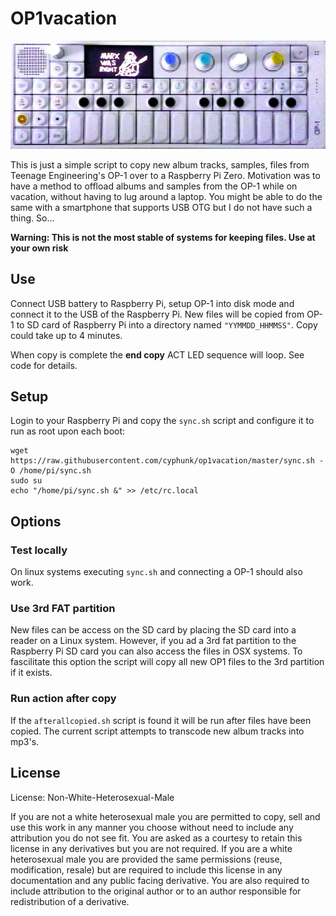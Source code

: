 # OP1vacation

![marx was right](./.marxwasright.jpg)

This is just a simple script to copy new album tracks, samples, files from
Teenage Engineering's OP-1 over to a Raspberry Pi Zero. Motivation was to have a
method to offload albums and samples from the OP-1 while on vacation, without
having to lug around a laptop. You might be able to do the same with a
smartphone that supports USB OTG but I do not have such a thing. So...

**Warning: This is not the most stable of systems for keeping files. Use at your
own risk**


## Use

Connect USB battery to Raspberry Pi, setup OP-1 into disk mode and connect it
to the USB of the Raspberry Pi. New files will be copied from OP-1 to SD card of
Raspberry Pi into a directory named ``"YYMMDD_HHMMSS"``. Copy could take up to
4 minutes.

When copy is complete the **end copy** ACT LED sequence will loop. See code for
details.


## Setup

Login to your Raspberry Pi and copy the ``sync.sh`` script and configure it to
run as root upon each boot:

    wget https://raw.githubusercontent.com/cyphunk/op1vacation/master/sync.sh -O /home/pi/sync.sh
    sudo su
    echo "/home/pi/sync.sh &" >> /etc/rc.local


## Options

### Test locally

On linux systems executing ``sync.sh`` and connecting a OP-1 should also work.

### Use 3rd FAT partition

New files can be access on the SD card by placing the SD card into a reader on
a Linux system. However, if you ad a 3rd fat partition to the Raspberry Pi SD
card you can also access the files in OSX systems. To fascilitate this option
the script will copy all new OP1 files to the 3rd partition if it exists.

### Run action after copy

If the ``afterallcopied.sh`` script is found it will be run after files have
been copied. The current script attempts to transcode new album tracks into
mp3's.


## License

License: Non-White-Heterosexual-Male

If you are not a white heterosexual male you are permitted to copy, sell and use
this work in any manner you choose without need to include any attribution you
do not see fit. You are asked as a courtesy to retain this license in any
derivatives but you are not required. If you are a white heterosexual male you
are provided the same permissions (reuse, modification, resale) but are
required to include this license in any documentation and any public facing
derivative. You are also required to include attribution to the original author
or to an author responsible for redistribution of a derivative.
